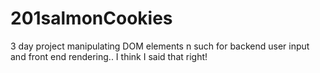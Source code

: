 # 201salmonCookies
3 day project manipulating DOM elements n such for backend user input and front end rendering.. I think I said that right!
